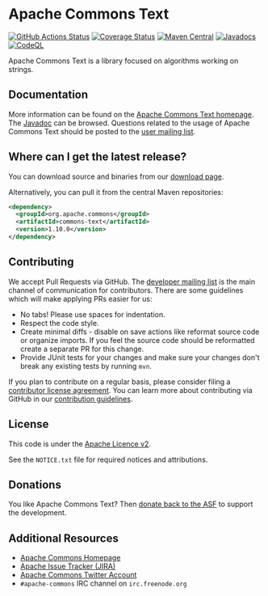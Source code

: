 <!---
 Licensed to the Apache Software Foundation (ASF) under one or more
 contributor license agreements.  See the NOTICE file distributed with
 this work for additional information regarding copyright ownership.
 The ASF licenses this file to You under the Apache License, Version 2.0
 (the "License"); you may not use this file except in compliance with
 the License.  You may obtain a copy of the License at

      http://www.apache.org/licenses/LICENSE-2.0

 Unless required by applicable law or agreed to in writing, software
 distributed under the License is distributed on an "AS IS" BASIS,
 WITHOUT WARRANTIES OR CONDITIONS OF ANY KIND, either express or implied.
 See the License for the specific language governing permissions and
 limitations under the License.
-->
<!---
 +======================================================================+
 |****                                                              ****|
 |****      THIS FILE IS GENERATED BY THE COMMONS BUILD PLUGIN      ****|
 |****                    DO NOT EDIT DIRECTLY                      ****|
 |****                                                              ****|
 +======================================================================+
 | TEMPLATE FILE: readme-md-template.md                                 |
 | commons-build-plugin/trunk/src/main/resources/commons-xdoc-templates |
 +======================================================================+
 |                                                                      |
 | 1) Re-generate using: mvn commons-build:readme-md                    |
 |                                                                      |
 | 2) Set the following properties in the component's pom:              |
 |    - commons.componentid (required, alphabetic, lower case)          |
 |    - commons.release.version (required)                              |
 |                                                                      |
 | 3) Example Properties                                                |
 |                                                                      |
 |  <properties>                                                        |
 |    <commons.componentid>math</commons.componentid>                   |
 |    <commons.release.version>1.2</commons.release.version>            |
 |  </properties>                                                       |
 |                                                                      |
 +======================================================================+
--->
Apache Commons Text
===================

[![GitHub Actions Status](https://github.com/apache/commons-text/workflows/Java%20CI/badge.svg)](https://github.com/apache/commons-text/actions)
[![Coverage Status](https://codecov.io/gh/apache/commons-text/branch/master/graph/badge.svg)](https://app.codecov.io/gh/apache/commons-text)
[![Maven Central](https://maven-badges.herokuapp.com/maven-central/org.apache.commons/commons-text/badge.svg?gav=true)](https://maven-badges.herokuapp.com/maven-central/org.apache.commons/commons-text/?gav=true)
[![Javadocs](https://javadoc.io/badge/org.apache.commons/commons-text/1.10.0.svg)](https://javadoc.io/doc/org.apache.commons/commons-text/1.10.0)
[![CodeQL](https://github.com/apache/commons-text/workflows/CodeQL/badge.svg)](https://github.com/apache/commons-text/actions/workflows/codeql-analysis.yml?query=workflow%3ACodeQL)

Apache Commons Text is a library focused on algorithms working on strings.

Documentation
-------------

More information can be found on the [Apache Commons Text homepage](https://commons.apache.org/proper/commons-text).
The [Javadoc](https://commons.apache.org/proper/commons-text/apidocs) can be browsed.
Questions related to the usage of Apache Commons Text should be posted to the [user mailing list][ml].

Where can I get the latest release?
-----------------------------------
You can download source and binaries from our [download page](https://commons.apache.org/proper/commons-text/download_text.cgi).

Alternatively, you can pull it from the central Maven repositories:

```xml
<dependency>
  <groupId>org.apache.commons</groupId>
  <artifactId>commons-text</artifactId>
  <version>1.10.0</version>
</dependency>
```

Contributing
------------

We accept Pull Requests via GitHub. The [developer mailing list][ml] is the main channel of communication for contributors.
There are some guidelines which will make applying PRs easier for us:
+ No tabs! Please use spaces for indentation.
+ Respect the code style.
+ Create minimal diffs - disable on save actions like reformat source code or organize imports. If you feel the source code should be reformatted create a separate PR for this change.
+ Provide JUnit tests for your changes and make sure your changes don't break any existing tests by running ```mvn```.

If you plan to contribute on a regular basis, please consider filing a [contributor license agreement](https://www.apache.org/licenses/#clas).
You can learn more about contributing via GitHub in our [contribution guidelines](CONTRIBUTING.md).

License
-------
This code is under the [Apache Licence v2](https://www.apache.org/licenses/LICENSE-2.0).

See the `NOTICE.txt` file for required notices and attributions.

Donations
---------
You like Apache Commons Text? Then [donate back to the ASF](https://www.apache.org/foundation/contributing.html) to support the development.

Additional Resources
--------------------

+ [Apache Commons Homepage](https://commons.apache.org/)
+ [Apache Issue Tracker (JIRA)](https://issues.apache.org/jira/browse/TEXT)
+ [Apache Commons Twitter Account](https://twitter.com/ApacheCommons)
+ `#apache-commons` IRC channel on `irc.freenode.org`

[ml]:https://commons.apache.org/mail-lists.html
